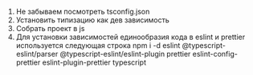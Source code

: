 1. Не забываем посмотреть tsconfig.json
2. Установить типизацию как дев зависимость 
3. Собрать проект в js 
4. Для установки зависимостей единообразия кода в eslint и prettier используется следующая строка
	npm i -d eslint @typescript-eslint/parser @typescript-eslint/eslint-plugin prettier eslint-config-prettier eslint-plugin-prettier typescript
